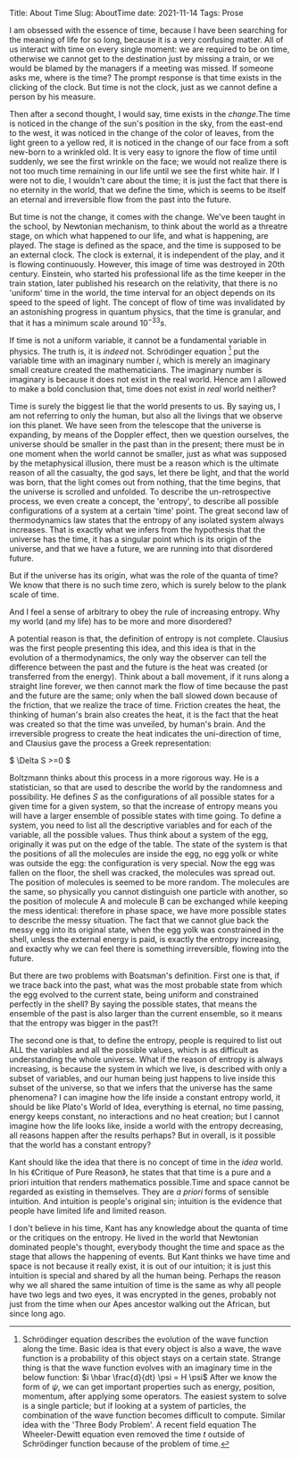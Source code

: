 Title: About Time
Slug: AboutTime
date: 2021-11-14
Tags: Prose


I am obsessed with the essence of time, because I have been searching for  the meaning of life for so long, because it is a very confusing matter. All of us interact with time on every single moment:  we are required to be on time, otherwise we cannot get to the destination just by missing a train, or we would be blamed by the managers if a meeting was missed.  If someone asks me, where is the time? The prompt response is that time exists in the clicking of the clock. But time is not the clock, just as we cannot define a person by his measure.

Then after a second thought, I would say, time exists in the _change_.The time is noticed in the change of the sun's position in the sky, from the east-end to the west, it was noticed in the change of the color of leaves,  from the light green to a yellow red, it is noticed in the change of our face from a soft new-born to a wrinkled old. It is very easy to ignore the flow of time until suddenly, we see the first wrinkle on the face; we would not realize there is not too much time remaining in our life until we see the first white  hair. If I were not to die, I wouldn't care about the time; it is just the fact that there is no eternity in the world, that we define the time, which is seems to be itself an eternal and irreversible flow from the past into the future.

But time is not the change, it comes with the change. We've been taught in the school, by Newtonian mechanism, to think about the world as a threatre stage, on which what happened to our life, and what is happening, are played. The stage is defined as the space, and the time is supposed to be an external clock. The clock is external, it is independent of the play, and it is flowing continuously. However, this image of time was destroyed in 20th century.  Einstein, who started his professional life as the time keeper in the train station, later published his research on the relativity, that there is no 'uniform' time in the world, the time interval for an object depends on its speed to the speed of light. The concept of flow of time was invalidated by an astonishing progress in quantum physics,  that the time is granular,  and that it has a minimum scale around $10^{-33}s$.

If time is not a uniform variable, it cannot be a fundamental variable in physics. The truth is, it is _indeed_ not. Schrödinger equation  [^bignote] put  the variable time with an imaginary number $i$, which is merely an imaginary small creature created the mathematicians. The imaginary number is imaginary is because it does not exist in the real world. Hence am I  allowed to make a bold conclusion that, time does not exist in _real_ world neither?

[^bignote]:   Schrödinger equation  describes the evolution of the wave function along the time. Basic idea is that every object is also a wave, the wave function is a probability of this object stays on a certain state. Strange thing is that the wave function evolves with an imaginary time in the below function:
$i \hbar \frac{d}{dt} \psi = H \psi$
After we know the form of $\psi$, we can get important properties such as energy, position, momentum, after applying some operators. The easiest system to solve is a single particle; but if looking at a system of particles, the combination of the wave function becomes difficult to compute. Similar idea with the 'Three Body Problem'. A recent field equation The Wheeler-Dewitt equation even removed the time $t$ outside of Schrödinger function because of the problem  of time.


Time is surely the biggest lie that the world presents to us. By saying us, I am not referring to only the human, but also all the livings that we observe ion this planet.  We have seen from the telescope that the universe is expanding, by means of the Doppler effect, then we question ourselves, the universe should be smaller in the past than in the present; there must be in one moment when the world cannot be smaller, just as what was supposed by the  metaphysical illusion, there must be a reason which is the ultimate reason of all the casualty, the god says,  let there be light, and that the world was born, that the light comes out from nothing, that the time begins, that the universe is scrolled and unfolded. To describe the un-retrospective process, we even create a concept, the 'entropy', to describe all possible configurations of a system at a certain 'time' point. The great second law of thermodynamics law states that the entropy of any isolated system always increases. That is exactly what we infers from the hypothesis that the universe has the time, it has a singular point which is its origin of the universe, and that we have a future, we are running into that  disordered future.

But if the universe has its origin, what was the role of the quanta of time? We know that there is no such time zero, which is surely below to the plank scale of time.


And I feel a sense of arbitrary to obey the rule of increasing entropy. Why my world (and my life) has to be more and more disordered?


A potential reason is that, the definition of entropy is not complete.  Clausius was the first people presenting this idea, and this idea is that in the evolution of a thermodynamics,  the only way the observer can tell the difference between the past and the future is the heat was created (or transferred from the energy). Think about a ball movement, if it runs along a straight line forever, we then cannot mark the flow of time because the past and the future are the same; only when the ball slowed down because of the friction, that we realize the trace of time. Friction creates the heat, the thinking of human's brain also creates the heat, it is the fact that the heat was created so that the time was unveiled, by human's brain. And the irreversible progress to create the heat indicates the uni-direction of time, and Clausius gave the process a Greek representation:

$ \Delta S >=0 $  

Boltzmann thinks about this process in a more rigorous way. He is a statistician, so that are used to describe the world by the randomness and possibility. He defines $S$ as the configurations of all possible states for a given time for a given system, so that the increase of entropy means you will have a larger ensemble of possible states with time going. To define a system, you need to list all the descriptive variables and for each of the variable, all the possible values. Thus think about a system of the egg, originally it was put on the edge of the table. The state of the system is that the  positions of all the molecules are inside the egg,  no egg yolk or white was outside the egg: the configuration is very special. Now the egg was fallen on the floor, the shell was cracked, the molecules was spread out. The position of molecules is seemed to be more random. The molecules are the same, so physically you cannot distinguish one particle with another, so  the position of molecule A and molecule B can be exchanged while keeping the mess identical: therefore in phase space, we have more possible states to describe the messy situation. The fact that we cannot glue back the messy egg into its original state, when the egg yolk was constrained in the shell, unless the external energy is paid, is exactly the entropy increasing, and exactly why we can feel there is something irreversible, flowing into the future.  


But there are two problems with Boatsman's definition. First one is that, if we trace back into the past, what was the most probable state from which the egg evolved to the current state,  being uniform and constrained perfectly in the shell?  By saying the possible states, that means the ensemble of the past is also larger than the current ensemble, so it means that the entropy was bigger in the past?!


The second one is that, to define the entropy,  people is required to list out  ALL the variables and all the possible values, which is as difficult as understanding the whole universe. What if the reason of entropy is always increasing, is because the system in which we live, is described with only a subset of variables, and our human being just happens to  live inside this  subset of the universe, so that we infers  that the universe has the same phenomena? I can imagine how the life inside a constant entropy world, it should be like Plato's World of Idea, everything is eternal, no time passing, energy keeps constant, no interactions and no heat creation; but I cannot imagine how the life looks like,  inside a world with the entropy decreasing, all reasons happen after the results perhaps? But in  overall, is it possible that the world has a constant entropy?


Kant should like the idea that there is no concept of time in the _idea_ world. In his 《Critique of Pure Reason》, he states that that time is a pure and a priori intuition that renders mathematics possible.Time and space cannot be regarded as existing in themselves. They are _a priori_ forms of sensible intuition. And intuition is people's original sin; intuition is the evidence that people have limited life and limited reason.

I don't believe in his time, Kant has any knowledge about the quanta of time or the critiques on the entropy. He lived in the world that Newtonian dominated people's thought, everybody thought the time and space as the stage that allows the happening of  events. But Kant thinks we have time and space is not because it really exist, it is out of our intuition; it is just this intuition is special and shared by all the human being. Perhaps the reason why we all shared the same intuition of time is the same as why all people have two legs and two eyes,  it was encrypted in the genes, probably not just from the time when  our Apes ancestor walking out the African, but since long ago.

